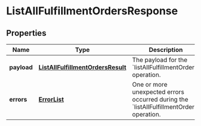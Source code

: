 
# ListAllFulfillmentOrdersResponse

## Properties
Name | Type | Description | Notes
------------ | ------------- | ------------- | -------------
**payload** | [**ListAllFulfillmentOrdersResult**](ListAllFulfillmentOrdersResult.md) | The payload for the &#x60;listAllFulfillmentOrders&#x60; operation. |  [optional]
**errors** | [**ErrorList**](ErrorList.md) | One or more unexpected errors occurred during the &#x60;listAllFulfillmentOrders&#x60; operation. |  [optional]



